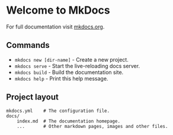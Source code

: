 # Welcome to MkDocs

For full documentation visit [mkdocs.org](http://mkdocs.org).

## Commands

* `mkdocs new [dir-name]` - Create a new project.
* `mkdocs serve` - Start the live-reloading docs server.
* `mkdocs build` - Build the documentation site.
* `mkdocs help` - Print this help message.


## Project layout

    mkdocs.yml    # The configuration file.
    docs/
        index.md  # The documentation homepage.
        ...       # Other markdown pages, images and other files.
